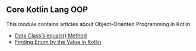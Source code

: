 ## Core Kotlin Lang OOP

This module contains articles about Object-Oriented Programming in Kotlin
- [Data Class’s equals() Method](https://www.baeldung.com/kotlin/data-class-equals-method)
- [Finding Enum by the Value in Kotlin](https://www.baeldung.com/kotlin/enum-find-by-value)
